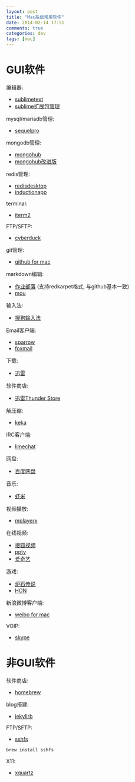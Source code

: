 ```yaml
---
layout: post
title: "Mac系统常用软件"
date: 2014-02-14 17:51
comments: true
categories: dev
tags: [mac]
---
```


GUI软件
=================

编辑器:

* [sublimetext](http://www.sublimetext.com/‎)
* [sublime扩展包管理](https://sublime.wbond.net)

mysql/mariadb管理:

* [sequelpro](http://www.sequelpro.com)

mongodb管理:

* [mongohub](http://mongohub.todayclose.com)
* [mongohub改进版](https://github.com/fotonauts/MongoHub-Mac)

redis管理:

* [redisdesktop](http://redisdesktop.com/)
* [inductionapp](http://inductionapp.com/)

terminal:

* [iterm2](http://www.iterm2.com)

FTP/SFTP:

* [cyberduck](http://cyberduck.io)

git管理:

* [github for mac](http://mac.github.com)

markdown编辑:

* [作业部落](http://www.zybuluo.com) (支持redkarpet格式, 与github基本一致)
* [mou](http://mouapp.com)

输入法:

* [搜狗输入法](http://pinyin.sogou.com/mac/?r=pinyin‎)

Email客户端:

* [sparrow](http://sparrowmailapp.com/)
* [foxmail](http://www.foxmail.com/mac/)

下载:

* [迅雷](http://mac.xunlei.com)

软件商店:

* [迅雷Thunder Store](http://mac.xunlei.com) 

解压缩:

* [keka](http://www.kekaosx.com/‎)

IRC客户端:

* [limechat](http://limechat.net/mac/‎)

网盘:

* [百度网盘](https://pan.baidu.com/download‎)

音乐:

* [虾米](http://www.xiami.com/apps/mac‎)

视频播放:

* [mplayerx](http://mplayerx.org/)

在线视频:

* [搜狐视频](http://tv.sohu.com/app/)
* [pptv](http://download.pptv.com/computer/mac/‎)
* [爱奇艺](http://app.iqiyi.com/mac/player/‎)

游戏:

* [炉石传说](http://us.battle.net/hearthstone/) 
* [HON](https://www.heroesofnewerth.com/)

新浪微博客户端:

* [weibo for mac](http://weiboformac.sinaapp.com/‎)

VOIP:

* [skype](http://www.skype.com/zh-Hans/download-skype/‎)


非GUI软件
=============

软件商店:

* [homebrew](http://brew.sh)

blog搭建:

* [jekyllrb](http://jekyllrb.com)

FTP/SFTP:

* [sshfs](http://fuse.sourceforge.net/sshfs.html) 

```bash
brew install sshfs
```

X11:

* [xquartz](http://xquartz.macosforge.org/)